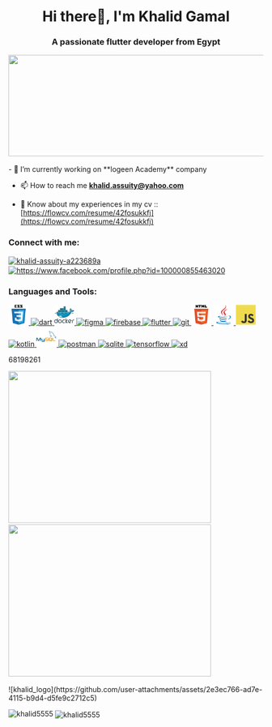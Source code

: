 <h1 align="center">Hi there👋, I'm Khalid Gamal</h1>
<h3 align="center">A passionate flutter developer from Egypt</h3>
<p align="right"> <img src="https://miro.medium.com/v2/resize:fit:3200/format:webp/1*vkfI4nFNheC5v0p7wzDtGg.gif" width="1050" height="200" /> </p>
- 🔭 I’m currently working on **logeen Academy** company

- 📫 How to reach me **khalid.assuity@yahoo.com**

- 📄 Know about my experiences in my cv :: [https://flowcv.com/resume/42fosukkfj](https://flowcv.com/resume/42fosukkfj)

<h3 align="left">Connect with me:</h3>
<p align="left">
<a href="https://linkedin.com/in/khalid-assuity-a223689a" target="blank"><img align="center" src="https://raw.githubusercontent.com/rahuldkjain/github-profile-readme-generator/master/src/images/icons/Social/linked-in-alt.svg" alt="khalid-assuity-a223689a" height="30" width="40" /></a>
<a href="https://www.facebook.com/profile.php?id=100000855463020" target="blank"><img align="center" src="https://raw.githubusercontent.com/rahuldkjain/github-profile-readme-generator/master/src/images/icons/Social/facebook.svg" alt="https://www.facebook.com/profile.php?id=100000855463020" height="30" width="40" /></a>
</p>

<h3 align="left">Languages and Tools:</h3>
<p align="left"> <a href="https://www.w3schools.com/css/" target="_blank" rel="noreferrer"> <img src="https://raw.githubusercontent.com/devicons/devicon/master/icons/css3/css3-original-wordmark.svg" alt="css3" width="40" height="40"/> </a> <a href="https://dart.dev" target="_blank" rel="noreferrer"> <img src="https://www.vectorlogo.zone/logos/dartlang/dartlang-icon.svg" alt="dart" width="40" height="40"/> </a> <a href="https://www.docker.com/" target="_blank" rel="noreferrer"> <img src="https://raw.githubusercontent.com/devicons/devicon/master/icons/docker/docker-original-wordmark.svg" alt="docker" width="40" height="40"/> </a> <a href="https://www.figma.com/" target="_blank" rel="noreferrer"> <img src="https://www.vectorlogo.zone/logos/figma/figma-icon.svg" alt="figma" width="40" height="40"/> </a> <a href="https://firebase.google.com/" target="_blank" rel="noreferrer"> <img src="https://www.vectorlogo.zone/logos/firebase/firebase-icon.svg" alt="firebase" width="40" height="40"/> </a> <a href="https://flutter.dev" target="_blank" rel="noreferrer"> <img src="https://www.vectorlogo.zone/logos/flutterio/flutterio-icon.svg" alt="flutter" width="40" height="40"/> </a> <a href="https://git-scm.com/" target="_blank" rel="noreferrer"> <img src="https://www.vectorlogo.zone/logos/git-scm/git-scm-icon.svg" alt="git" width="40" height="40"/> </a> <a href="https://www.w3.org/html/" target="_blank" rel="noreferrer"> <img src="https://raw.githubusercontent.com/devicons/devicon/master/icons/html5/html5-original-wordmark.svg" alt="html5" width="40" height="40"/> </a> <a href="https://www.java.com" target="_blank" rel="noreferrer"> <img src="https://raw.githubusercontent.com/devicons/devicon/master/icons/java/java-original.svg" alt="java" width="40" height="40"/> </a> <a href="https://developer.mozilla.org/en-US/docs/Web/JavaScript" target="_blank" rel="noreferrer"> <img src="https://raw.githubusercontent.com/devicons/devicon/master/icons/javascript/javascript-original.svg" alt="javascript" width="40" height="40"/> </a> <a href="https://kotlinlang.org" target="_blank" rel="noreferrer"> <img src="https://www.vectorlogo.zone/logos/kotlinlang/kotlinlang-icon.svg" alt="kotlin" width="40" height="40"/> </a> <a href="https://www.mysql.com/" target="_blank" rel="noreferrer"> <img src="https://raw.githubusercontent.com/devicons/devicon/master/icons/mysql/mysql-original-wordmark.svg" alt="mysql" width="40" height="40"/> </a> <a href="https://postman.com" target="_blank" rel="noreferrer"> <img src="https://www.vectorlogo.zone/logos/getpostman/getpostman-icon.svg" alt="postman" width="40" height="40"/> </a> <a href="https://www.sqlite.org/" target="_blank" rel="noreferrer"> <img src="https://www.vectorlogo.zone/logos/sqlite/sqlite-icon.svg" alt="sqlite" width="40" height="40"/> </a> <a href="https://www.tensorflow.org" target="_blank" rel="noreferrer"> <img src="https://www.vectorlogo.zone/logos/tensorflow/tensorflow-icon.svg" alt="tensorflow" width="40" height="40"/> </a> <a href="https://www.adobe.com/products/xd.html" target="_blank" rel="noreferrer"> <img src="https://cdn.worldvectorlogo.com/logos/adobe-xd.svg" alt="xd" width="40" height="40"/> </a> </p>

68198261
<p> <img src="https://iphtechnologies.org/assets/images/giff.gif" width="400" height="300" /> 
 <img src="https://github.com/khalid5555/assets/images/68198261/350917933-2e3ec766-ad7e-4115-b9d4-d5fe9c2712c5.png" width="400" height="300" /> </p>
![khalid_logo](https://github.com/user-attachments/assets/2e3ec766-ad7e-4115-b9d4-d5fe9c2712c5)

<p><img align="left" src="https://github-readme-stats.vercel.app/api/top-langs?username=khalid5555&show_icons=true&locale=en&layout=compact" alt="khalid5555" /></p>
<p>&nbsp;<img align="center" src="https://github-readme-stats.vercel.app/api?username=khalid5555&show_icons=true&locale=en" alt="khalid5555" /></p>

